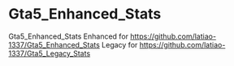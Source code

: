# Gta5_Enhanced_Stats
Gta5_Enhanced_Stats
Enhanced for https://github.com/latiao-1337/Gta5_Enhanced_Stats
Legacy for https://github.com/latiao-1337/Gta5_Legacy_Stats
